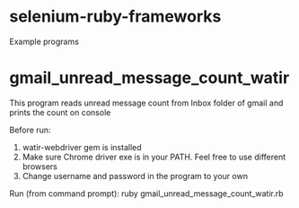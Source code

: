 # selenium-ruby-frameworks
Example programs

gmail_unread_message_count_watir
=================================
This program reads unread message count from Inbox folder of gmail and prints the count on console

Before run:
1) watir-webdriver gem is installed
2) Make sure Chrome driver exe is in your PATH. Feel free to use different browsers
3) Change username and password in the program to your own

Run (from command prompt):
ruby gmail_unread_message_count_watir.rb
